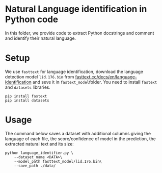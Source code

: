 # Natural Language identification in Python code

In this folder, we provide code to extract Python docstrings and comment and identify their natural language.

# Setup
We use `fasttext` for language identification, download the language detection model `lid.176.bin` from [fasttext.cc/docs/en/language-identification](https://fasttext.cc/docs/en/language-identification.html) and seve it in `fastext_model`folder. You need to install `fastext` and `datasets` libraries.

```
pip install fastext
pip install datasets
```

# Usage
The command below saves a dataset with additional columns giving the language of each file, the score/confidence of model in the prediction, the extracted natural text and its size:
````
python language_identifier.py \
    --dataset_name <DATA>\
    --model_path fasttext_model/lid.176.bin\
    --save_path ./data/
````
